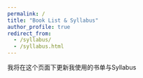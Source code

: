 ```yaml
---
permalink: /
title: "Book List & Syllabus"
author_profile: true
redirect_from: 
  - /syllabus/
  - /syllabus.html
---
```


我将在这个页面下更新我使用的书单与Syllabus
